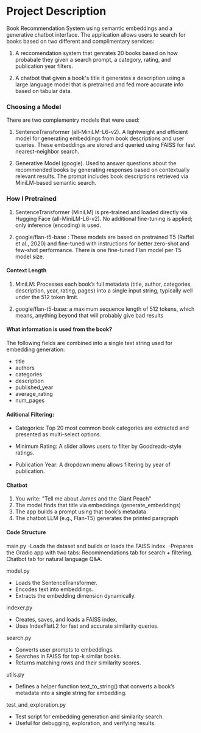 # Project Description 

Book Recommendation System using semantic embeddings and a generative chatbot interface. 
The application allows users to search for books based on two different and complimentary services:

1) A reccomendation system that genrates 20 books based on how probabale they given a search prompt, a category, rating, and publication year filters. 

2) A chatbot that given a book's title it generates a description using a large language model that is pretrained and fed more accurate info based on tabular data. 



### Choosing a Model
There are two complementry models that were used:
1) SentenceTransformer (all-MiniLM-L6-v2). A lightweight and efficient model for generating embeddings from book descriptions and user queries. These embeddings are stored and queried using FAISS for fast nearest-neighbor search. 

2. Generative Model (google). Used to answer questions about the recommended books by generating responses based on contextually relevant results. The prompt includes book descriptions retrieved via MiniLM-based semantic search.



### How I Pretrained 
1. SentenceTransformer (MiniLM) is pre-trained and loaded directly via Hugging Face (all-MiniLM-L6-v2). No additional fine-tuning is applied; only inference (encoding) is used.

2. google/flan-t5-base : These models are based on pretrained T5 (Raffel et al., 2020) and fine-tuned with instructions for better zero-shot and few-shot performance. There is one fine-tuned Flan model per T5 model size.

#### Context Length 

1. MiniLM: Processes each book’s full metadata (title, author, categories, description, year, rating, pages) into a single input string, typically well under the 512 token limit.

2. google/flan-t5-base: a maximum sequence length of 512 tokens, which means, anything beyond that will probably give bad results

#### What information is used from the book?

The following fields are combined into a single text string used for embedding generation:

- title
- authors
- categories
- description
- published_year
- average_rating
- num_pages

#### Aditional Filtering:
- Categories: Top 20 most common book categories are extracted and presented as multi-select options.

- Minimum Rating: A slider allows users to filter by Goodreads-style ratings.

- Publication Year: A dropdown menu allows filtering by year of publication.


#### Chatbot
1. You write: "Tell me about James and the Giant Peach"
2. The model finds that title via embeddings (generate_embeddings)
3. The app builds a prompt using that book’s metadata
4. The chatbot LLM (e.g., Flan-T5) generates the printed paragraph


#### Code Structure

main.py
-Loads the dataset and builds or loads the FAISS index.
-Prepares the Gradio app with two tabs:
    Recommendations tab for search + filtering.
    Chatbot tab for natural language Q&A.

model.py
- Loads the SentenceTransformer.
- Encodes text into embeddings.
- Extracts the embedding dimension dynamically.

indexer.py
- Creates, saves, and loads a FAISS index.
- Uses IndexFlatL2 for fast and accurate similarity queries.

search.py
- Converts user prompts to embeddings.
- Searches in FAISS for top-k similar books.
- Returns matching rows and their similarity scores.

utils.py
- Defines a helper function text_to_string() that converts a book’s metadata into a single string for embedding.

test_and_exploration.py
- Test script for embedding generation and similarity search.
- Useful for debugging, exploration, and verifying results.